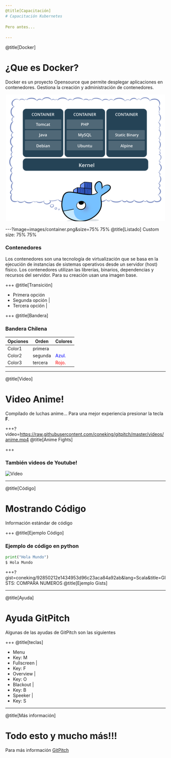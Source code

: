 ```yaml
---
@title[Capacitación]
# Capacitación Kubernetes

Pero antes...

---
```

@title[Docker]
# ¿Que es Docker?

Docker es un proyecto Opensource que permite desplegar aplicaciones en contenedores. Gestiona la creación y administración de contenedores.

<p align="center"><img src="https://raw.githubusercontent.com/coneking/charla_kube/develop/images/docker.png" width="500" /></p>

---?image=images/container.png&size=75% 75%
@title[Listado]
Custom size: 75% 75%

### Contenedores

Los contenedores son una tecnología de virtualización que se basa en la ejecución de instancias de sistemas operativos desde un servidor (host) físico. Los contenedores utilizan las librerías, binarios, dependencias y recursos del servidor. Para su creación usan una imagen base.




+++
@title[Transición]
- Primera opción
- Segunda opción |
- Tercera opción |

+++
@title[Bandera]
### Bandera Chilena


Opciones | Orden | Colores 
 --- | --- | --- 
Color1 | primera | <span style="font-size:1em; color:white">Blanco.</span>
Color2 | segunda | <span style="font-size:1em; color:blue">Azul.</span>
Color3 | tercera | <span style="font-size:1em; color:red">Rojo.</span>

---
@title[Video]
# Video Anime!

Compilado de luchas anime... Para una mejor experiencia presionar la tecla **F**.

+++?video=https://raw.githubusercontent.com/coneking/gitpitch/master/videos/anime.mp4
@title[Anime Fights]

+++
### También videos de Youtube!

![Video](https://www.youtube.com/embed/DPPUBgJl68w)

---
@title[Código]
# Mostrando Código

Información estándar de código

+++
@title[Ejemplo Código]
### Ejemplo de código en python

```python
print("Hola Mundo")
$ Hola Mundo
```


+++?gist=coneking/92850212e1434953d96c23aca84a92ab&lang=Scala&title=GISTS: COMPARA NUMEROS
@title[Ejemplo Gists]

---
@title[Ayuda]
# Ayuda GitPitch

Algunas de las ayudas de GitPitch son las siguientes

+++
@title[teclas]
- Menu
 - Key: M 
- Fullscreen |
 - Key: F 
- Overview |
 - Key: O 
- Blackout |
 - Key: B 
- Speeker |
 - Key: S 

---
@title[Más información]
# Todo esto y mucho más!!!

Para más información [GitPitch](https://github.com/gitpitch/gitpitch/wiki)

